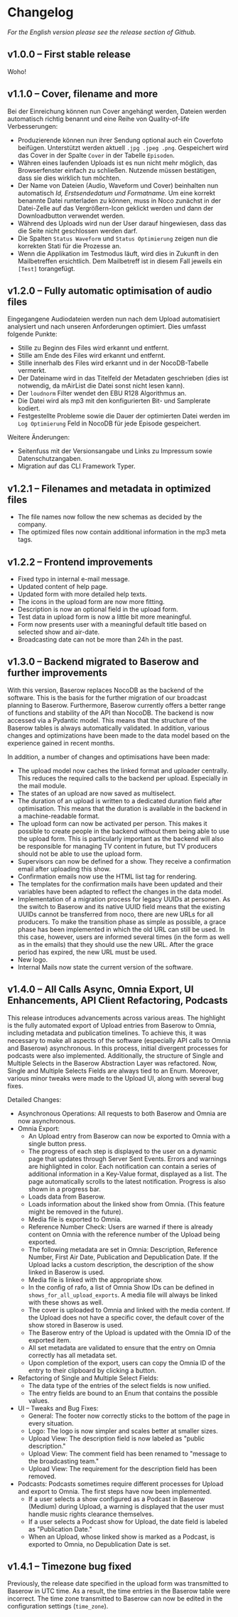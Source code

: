# Changelog

_For the English version please see the release section of Github._

## v1.0.0 – First stable release

Woho!


## v1.1.0 – Cover, filename and more

Bei der Einreichung können nun Cover angehängt werden, Dateien werden automatisch richtig benannt und eine Reihe von Quality-of-life Verbesserungen:

- Produzierende können nun ihrer Sendung optional auch ein Coverfoto beifügen. Unterstützt werden aktuell `.jpg .jpeg .png`. Gespeichert wird das Cover in der Spalte `Cover` in der Tabelle `Episoden`.
- Währen eines laufenden Uploads ist es nun nicht mehr möglich, das Browserfenster einfach zu schließen. Nutzende müssen bestätigen, dass sie dies wirklich tun möchten.
- Der Name von Dateien (Audio, Waveform und Cover) beinhalten nun automatisch _Id, Erstsendedatum und Formatname._ Um eine korrekt benannte Datei runterladen zu können, muss in Noco zunächst in der Datei-Zelle auf das Vergrößern-Icon geklickt werden und dann der Downloadbutton verwendet werden. 
- Während des Uploads wird nun der User darauf hingewiesen, dass das die Seite nicht geschlossen werden darf.
- Die Spalten `Status Waveform` und `Status Optimierung` zeigen nun die korrekten Stati für die Prozesse an.
- Wenn die Applikation im Testmodus läuft, wird dies in Zukunft in den Mailbetreffen ersichtlich. Dem Mailbetreff ist in diesem Fall jeweils ein `[Test]` torangefügt. 


## v1.2.0 – Fully automatic optimisation of audio files

Eingegangene Audiodateien werden nun nach dem Upload automatisiert analysiert und nach unseren Anforderungen optimiert. Dies umfasst folgende Punkte:

- Stille zu Beginn des Files wird erkannt und entfernt.
- Stille am Ende des Files wird erkannt und entfernt.
- Stille innerhalb des Files wird erkannt und in der NocoDB-Tabelle vermerkt.
- Der Dateiname wird in das Titelfeld der Metadaten geschrieben (dies ist notwendig, da mAirList die Datei sonst nicht lesen kann).
- Der `loudnorm` Filter wendet den EBU R128 Algorithmus an.
- Die Datei wird als mp3 mit den konfigurierten Bit- und Samplerate kodiert.
- Festgestellte Probleme sowie die Dauer der optimierten Datei werden im `Log Optimierung` Feld in NocoDB für jede Episode gespeichert.


Weitere Änderungen:

- Seitenfuss mit der Versionsangabe und Links zu Impressum sowie Datenschutzangaben.
- Migration auf das CLI Framework Typer.


## v1.2.1 – Filenames and metadata in optimized files

- The file names now follow the new schemas as decided by the company.
- The optimized files now contain additional information in the mp3 meta tags.


## v1.2.2 – Frontend improvements

- Fixed typo in internal e-mail message.
- Updated content of help page.
- Updated form with more detailed help texts.
- The icons in the upload form are now more fitting.
- Description is now an optional field in the upload form.
- Test data in upload form is now a little bit more meaningful.
- Form now presents user with a meaningful default title based on selected show and air-date.
- Broadcasting date can not be more than 24h in the past.


## v1.3.0 – Backend migrated to Baserow and further improvements

With this version, Baserow replaces NocoDB as the backend of the software. This is the basis for the further migration of our broadcast planning to Baserow. Furthermore, Baserow currently offers a better range of functions and stability of the API than NocoDB. The backend is now accessed via a Pydantic model. This means that the structure of the Baserow tables is always automatically validated. In addition, various changes and optimizations have been made to the data model based on the experience gained in recent months.

In addition, a number of changes and optimisations have been made:

- The upload model now caches the linked format and uploader centrally. This reduces the required calls to the backend per upload. Especially in the mail module.
- The states of an upload are now saved as multiselect.
- The duration of an upload is written to a dedicated duration field after optimisation. This means that the duration is available in the backend in a machine-readable format.
- The upload form can now be activated per person. This makes it possible to create people in the backend without them being able to use the upload form. This is particularly important as the backend will also be responsible for managing TV content in future, but TV producers should not be able to use the upload form.
- Supervisors can now be defined for a show. They receive a confirmation email after uploading this show.
- Confirmation emails now use the HTML list tag for rendering.
- The templates for the confirmation mails have been updated and their variables have been adapted to reflect the changes in the data model.
- Implementation of a migration process for legacy UUIDs at personen. As the switch to Baserow and its native UUID field means that the existing UUIDs cannot be transferred from noco, there are new URLs for all producers. To make the transition phase as simple as possible, a grace phase has been implemented in which the old URL can still be used. In this case, however, users are informed several times (in the form as well as in the emails) that they should use the new URL. After the grace period has expired, the new URL must be used.
- New logo.
- Internal Mails now state the current version of the software.

## v1.4.0 – All Calls Async, Omnia Export, UI Enhancements, API Client Refactoring, Podcasts

This release introduces advancements across various areas. The highlight is the fully automated export of Upload entries from Baserow to Omnia, including metadata and publication timelines. To achieve this, it was necessary to make all aspects of the software (especially API calls to Omnia and Baserow) asynchronous. In this process, initial divergent processes for podcasts were also implemented. Additionally, the structure of Single and Multiple Selects in the Baserow Abstraction Layer was refactored. Now, Single and Multiple Selects Fields are always tied to an Enum. Moreover, various minor tweaks were made to the Upload UI, along with several bug fixes.

Detailed Changes:

- Asynchronous Operations: All requests to both Baserow and Omnia are now asynchronous.
- Omnia Export:
    - An Upload entry from Baserow can now be exported to Omnia with a single button press.
    - The progress of each step is displayed to the user on a dynamic page that updates through Server Sent Events. Errors and warnings are highlighted in color. Each notification can contain a series of additional information in a Key-Value format, displayed as a list. The page automatically scrolls to the latest notification. Progress is also shown in a progress bar.
    - Loads data from Baserow.
    - Loads information about the linked show from Omnia. (This feature might be removed in the future).
    - Media file is exported to Omnia.
    - Reference Number Check: Users are warned if there is already content on Omnia with the reference number of the Upload being exported.
    - The following metadata are set in Omnia: Description, Reference Number, First Air Date, Publication and Depublication Date. If the Upload lacks a custom description, the description of the show linked in Baserow is used.
    - Media file is linked with the appropriate show.
    - In the config of rafo, a list of Omnia Show IDs can be defined in `shows_for_all_upload_exports`. A media file will always be linked with these shows as well.
    - The cover is uploaded to Omnia and linked with the media content. If the Upload does not have a specific cover, the default cover of the show stored in Baserow is used.
    - The Baserow entry of the Upload is updated with the Omnia ID of the exported item.
    - All set metadata are validated to ensure that the entry on Omnia correctly has all metadata set.
    - Upon completion of the export, users can copy the Omnia ID of the entry to their clipboard by clicking a button.
- Refactoring of Single and Multiple Select Fields:
    - The data type of the entries of the select fields is now unified.
    - The entry fields are bound to an Enum that contains the possible values.
- UI – Tweaks and Bug Fixes:
    - General: The footer now correctly sticks to the bottom of the page in every situation.
    - Logo: The logo is now simpler and scales better at smaller sizes.
    - Upload View: The description field is now labeled as "public description."
    - Upload View: The comment field has been renamed to "message to the broadcasting team."
    - Upload View: The requirement for the description field has been removed.
- Podcasts: Podcasts sometimes require different processes for Upload and export to Omnia. The first steps have now been implemented.
    - If a user selects a show configured as a Podcast in Baserow (Medium) during Upload, a warning is displayed that the user must handle music rights clearance themselves.
    - If a user selects a Podcast show for Upload, the date field is labeled as "Publication Date."
    - When an Upload, whose linked show is marked as a Podcast, is exported to Omnia, no Depublication Date is set.


## v1.4.1 – Timezone bug fixed

Previously, the release date specified in the upload form was transmitted to Baserow in UTC time. As a result, the time entries in the Baserow table were incorrect. The time zone transmitted to Baserow can now be edited in the configuration settings (`time_zone`).